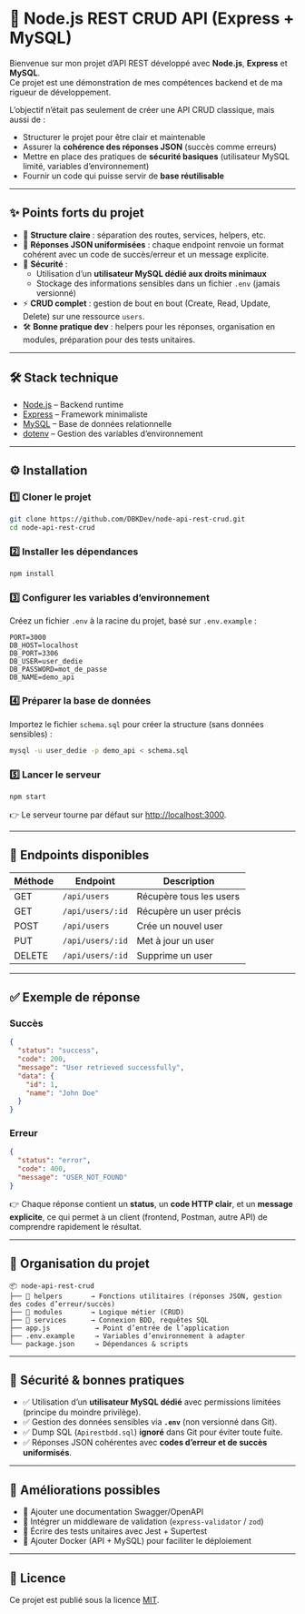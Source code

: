 # 🚀 Node.js REST CRUD API (Express + MySQL)

Bienvenue sur mon projet d’API REST développé avec **Node.js**, **Express** et **MySQL**.  
Ce projet est une démonstration de mes compétences backend et de ma rigueur de développement.  

L’objectif n’était pas seulement de créer une API CRUD classique, mais aussi de :  
- Structurer le projet pour être clair et maintenable  
- Assurer la **cohérence des réponses JSON** (succès comme erreurs)  
- Mettre en place des pratiques de **sécurité basiques** (utilisateur MySQL limité, variables d’environnement)  
- Fournir un code qui puisse servir de **base réutilisable**  

---

## ✨ Points forts du projet

- 📂 **Structure claire** : séparation des routes, services, helpers, etc.  
- 📡 **Réponses JSON uniformisées** : chaque endpoint renvoie un format cohérent avec un code de succès/erreur et un message explicite.  
- 🔐 **Sécurité** :  
  - Utilisation d’un **utilisateur MySQL dédié aux droits minimaux**  
  - Stockage des informations sensibles dans un fichier `.env` (jamais versionné)  
- ⚡ **CRUD complet** : gestion de bout en bout (Create, Read, Update, Delete) sur une ressource `users`.  
- 🛠️ **Bonne pratique dev** : helpers pour les réponses, organisation en modules, préparation pour des tests unitaires.  

---

## 🛠️ Stack technique

- [Node.js](https://nodejs.org/) – Backend runtime  
- [Express](https://expressjs.com/) – Framework minimaliste  
- [MySQL](https://www.mysql.com/) – Base de données relationnelle  
- [dotenv](https://www.npmjs.com/package/dotenv) – Gestion des variables d’environnement  

---

## ⚙️ Installation

### 1️⃣ Cloner le projet
```bash
git clone https://github.com/DBKDev/node-api-rest-crud.git
cd node-api-rest-crud
```

### 2️⃣ Installer les dépendances
```bash
npm install
```

### 3️⃣ Configurer les variables d’environnement
Créez un fichier `.env` à la racine du projet, basé sur `.env.example` :

```env
PORT=3000
DB_HOST=localhost
DB_PORT=3306
DB_USER=user_dedie
DB_PASSWORD=mot_de_passe
DB_NAME=demo_api
```

### 4️⃣ Préparer la base de données
Importez le fichier `schema.sql` pour créer la structure (sans données sensibles) :
```bash
mysql -u user_dedie -p demo_api < schema.sql
```

### 5️⃣ Lancer le serveur
```bash
npm start
```

👉 Le serveur tourne par défaut sur [http://localhost:3000](http://localhost:3000).

---

## 📡 Endpoints disponibles

| Méthode | Endpoint          | Description                |
|---------|------------------|----------------------------|
| GET     | `/api/users`     | Récupère tous les users    |
| GET     | `/api/users/:id` | Récupère un user précis    |
| POST    | `/api/users`     | Crée un nouvel user        |
| PUT     | `/api/users/:id` | Met à jour un user         |
| DELETE  | `/api/users/:id` | Supprime un user           |

---

## ✅ Exemple de réponse

### Succès
```json
{
  "status": "success",
  "code": 200,
  "message": "User retrieved successfully",
  "data": {
    "id": 1,
    "name": "John Doe"
  }
}
```

### Erreur
```json
{
  "status": "error",
  "code": 400,
  "message": "USER_NOT_FOUND"
}
```

👉 Chaque réponse contient un **status**, un **code HTTP clair**, et un **message explicite**, ce qui permet à un client (frontend, Postman, autre API) de comprendre rapidement le résultat.  

---

## 📂 Organisation du projet

```
📦 node-api-rest-crud
├── 📂 helpers       → Fonctions utilitaires (réponses JSON, gestion des codes d’erreur/succès)
├── 📂 modules       → Logique métier (CRUD)
├── 📂 services      → Connexion BDD, requêtes SQL
├── app.js           → Point d’entrée de l’application
├── .env.example     → Variables d’environnement à adapter
└── package.json     → Dépendances & scripts
```

---

## 🔐 Sécurité & bonnes pratiques

- ✅ Utilisation d’un **utilisateur MySQL dédié** avec permissions limitées (principe du moindre privilège).  
- ✅ Gestion des données sensibles via **`.env`** (non versionné dans Git).  
- ✅ Dump SQL (`Apirestbdd.sql`) **ignoré** dans Git pour éviter toute fuite.  
- ✅ Réponses JSON cohérentes avec **codes d’erreur et de succès uniformisés**.  

---

## 🚀 Améliorations possibles

- 📖 Ajouter une documentation Swagger/OpenAPI  
- 🧩 Intégrer un middleware de validation (`express-validator` / `zod`)  
- 🧪 Écrire des tests unitaires avec Jest + Supertest  
- 🐳 Ajouter Docker (API + MySQL) pour faciliter le déploiement  

---

## 📄 Licence

Ce projet est publié sous la licence [MIT](LICENSE).  
